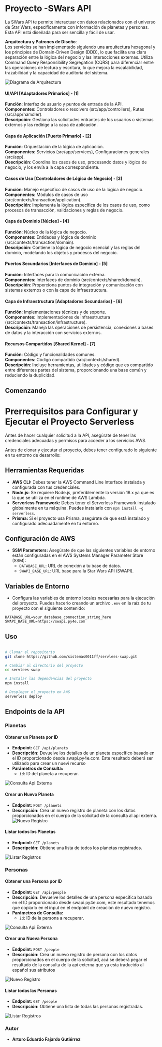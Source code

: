 # Proyecto -SWars API
La SWars API te permite interactuar con datos relacionados con el universo de Star Wars, específicamente con información de planetas y personas. Esta API está diseñada para ser sencilla y fácil de usar.


**Arquitectura y Patrones de Diseño**:  
Los servicios se han implementado siguiendo una arquitectura hexagonal y los principios de Domain-Driven Design (DDD), lo que facilita una clara separación entre la lógica del negocio y las interacciones externas. Utiliza Command Query Responsibility Segregation (CQRS) para diferenciar entre las operaciones de lectura y escritura, lo que mejora la escalabilidad, trazabilidad y la capacidad de auditoría del sistema.

![Diagrama de Arquitectura](DiagramaDeArquitectura.png)

#### **UI/API [Adaptadores Primarios]** - [1]
**Función**: Interfaz de usuario y puntos de entrada de la API.  
**Componentes**: Controladores o resolvers (src/app/controllers), Rutas (src/app/hamdler).  
**Descripción**: Gestiona las solicitudes entrantes de los usuarios o sistemas externos y las redirige a la capa de aplicación.

#### **Capa de Aplicación [Puerto Primario]** - [2]
**Función**: Orquestación de la lógica de aplicación.  
**Componentes**: Servicios (src/app/services), Configuraciones generales (src/app).  
**Descripción**: Coordina los casos de uso, procesando datos y lógica de negocio, y los envía a la capa correspondiente.

#### **Casos de Uso [Controladores de Lógica de Negocio]** - [3]
**Función**: Manejo específico de casos de uso de la lógica de negocio.  
**Componentes**: Módulos de casos de uso (src/contexts/transaction/application).  
**Descripción**: Implementa la lógica específica de los casos de uso, como procesos de transacción, validaciones y reglas de negocio.

#### **Capa de Dominio [Núcleo]** - [4]
**Función**: Núcleo de la lógica de negocio.  
**Componentes**: Entidades y lógica de dominio (src/contexts/transaction/domain).  
**Descripción**: Contiene la lógica de negocio esencial y las reglas del dominio, modelando los objetos y procesos del negocio.

#### **Puertos Secundarios [Interfaces de Dominio]** - [5]
**Función**: Interfaces para la comunicación externa.  
**Componentes**: Interfaces de dominio (src/contexts/shared/domain).  
**Descripción**: Proporciona puntos de integración y comunicación con sistemas externos o con la capa de infraestructura.

#### **Capa de Infraestructura [Adaptadores Secundarios]** - [6]
**Función**: Implementaciones técnicas y de soporte.  
**Componentes**: Implementaciones de infraestructura (src/contexts/transaction/infrastructure).  
**Descripción**: Maneja las operaciones de persistencia, conexiones a bases de datos y la interacción con servicios externos.

#### **Recursos Compartidos [Shared Kernel]** - [7]
**Función**: Código y funcionalidades comunes.  
**Componentes**: Código compartido (src/contexts/shared).  
**Descripción**: Incluye herramientas, utilidades y código que es compartido entre diferentes partes del sistema, proporcionando una base común y reduciendo la duplicidad.


## Comenzando


# Prerrequisitos para Configurar y Ejecutar el Proyecto Serverless
Antes de hacer cualquier solicitud a la API, asegúrate de tener las credenciales adecuadas y permisos para acceder a los servicios AWS.

Antes de clonar y ejecutar el proyecto, debes tener configurado lo siguiente en tu entorno de desarrollo:

## Herramientas Requeridas

- **AWS CLI:** Debes tener la AWS Command Line Interface instalada y configurada con tus credenciales.
- **Node.js:** Se requiere Node.js, preferiblemente la versión 18.x ya que es la que se utiliza en el runtime de AWS Lambda.
- **Serverless Framework:** Debes tener el Serverless Framework instalado globalmente en tu máquina. Puedes instalarlo con `npm install -g serverless`.
- **Prisma:** Si el proyecto usa Prisma, asegúrate de que está instalado y configurado adecuadamente en tu entorno.

## Configuración de AWS

- **SSM Parameters:** Asegúrate de que las siguientes variables de entorno están configuradas en el AWS Systems Manager Parameter Store (SSM):
  - `DATABASE_URL`: URL de conexión a tu base de datos.
  - `SWAPI_BASE_URL`: URL base para la Star Wars API (SWAPI).

## Variables de Entorno

- Configura las variables de entorno locales necesarias para la ejecución del proyecto. Puedes hacerlo creando un archivo `.env` en la raíz de tu proyecto con el siguiente contenido:

```plaintext
DATABASE_URL=your_database_connection_string_here
SWAPI_BASE_URL=https://swapi.py4e.com
```
  
## Uso

```bash
 
# Clonar el repositorio
git clone https://github.com/sistemas0011ff/servlees-swap.git

# Cambiar al directorio del proyecto
cd servlees-swap

# Instalar las dependencias del proyecto
npm install

# Desplegar el proyecto en AWS
serverless deploy
```

## Endpoints de la API

### Planetas

#### Obtener un Planeta por ID

- **Endpoint:** `GET /api/planets`
- **Descripción:** Devuelve los detalles de un planeta específico basado en el ID proporcionado desde swapi.py4e.com.
Este resultado deberá ser utilizado para crear un nuevi recurso
- **Parámetros de Consulta:**
  - `id`: ID del planeta a recuperar.


![Consulta Api Externa](planets-swapi-externo.png)


#### Crear un Nuevo Planeta

- **Endpoint:** `POST /planets`
- **Descripción:** Crea un nuevo registro de planeta con los datos proporcionados en el cuerpo de la solicitud de la consulta al api externa.
![Nuevo Registro](nuevo-planeta.png)

#### Listar todos los Planetas

- **Endpoint:** `GET /planets`
- **Descripción:** Obtiene una lista de todos los planetas registrados.


![Listar Registros](planetas-listar.png)

### Personas

#### Obtener una Persona por ID

- **Endpoint:** `GET /api/people`
- **Descripción:** Devuelve los detalles de una persona específica basado en el ID proporcionado desde swapi.py4e.com, este resultado tenemos que copiarlo en el input en el endpoint de creación de nuevo registro.
- **Parámetros de Consulta:**
  - `id`: ID de la persona a recuperar.

![Consulta Api Externa](persona-api-externa.png)



#### Crear una Nueva Persona

- **Endpoint:** `POST /people`
- **Descripción:** Crea un nuevo registro de persona con los datos proporcionados en el cuerpo de la solicitud, acá se deberá pegar el resultado de la consulta de la api externa que ya esta traducido al español sus atributos

![Nuevo Registro](nueva-persona.png)

#### Listar todas las Personas

- **Endpoint:** `GET /people`
- **Descripción:** Obtiene una lista de todas las personas registradas.


 ![Listar Registros](personas-listar.png)

### Autor

- **Arturo Eduardo Fajardo Gutiérrez** 

